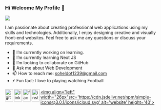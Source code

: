 ### Hi Welcome My Profile 👋
![](https://media.licdn.com/dms/image/D4E16AQEbiThQYI1nHA/profile-displaybackgroundimage-shrink_350_1400/0/1689436431076?e=1697673600&v=beta&t=9HRXBg1qjk0dCKM-5p9LXjlf3_zEAHVSI10iMeK24WU)

I am passionate about creating professional web applications using my skills and technologies. Additionally, I enjoy designing creative and visually front-end websites. Feel free to ask me any questions or discuss your requirements.

- 🔭 I’m currently working on learning. 
- 🌱 I’m currently learning Next JS 
- 👯 I’m looking to collaborate on GitHub 
- 💬 Ask me about Web Development 
- 📫 How to reach me: soheldot1239@gmail.com 
- ⚡ Fun fact: I love to playing watching Football 

[<img align="left" width="26px" margin-right="5px" src='https://cdn.jsdelivr.net/npm/simple-icons@3.0.1/icons/github.svg' alt='github' height='40'>](https://github.com/https://github.com/Sohel0Raza)  [<img align="left" width="26px"  src='https://cdn.jsdelivr.net/npm/simple-icons@3.0.1/icons/linkedin.svg' alt='linkedin' height='40'>](https://www.linkedin.com/in/https://www.linkedin.com/in/sohel-raza//)  [<img
align="left" width="26px" src='https://cdn.jsdelivr.net/npm/simple-icons@3.0.1/icons/facebook.svg' alt='facebook' height='40'>](https://www.facebook.com/https://www.facebook.com/Mou.Himu12/)  [<img align="left" width="26px" src='https://cdn.jsdelivr.net/npm/simple-icons@3.0.1/icons/instagram.svg' alt='instagram' height='40'>](https://www.instagram.com/https://www.instagram.com/tanjid948//)  [<img  align="left" width="26px"src='https://cdn.jsdelivr.net/npm/simple-icons@3.0.1/icons/icloud.svg' alt='website' height='40'>](https://64aac75b01213a343f786918--majestic-gumption-f93470.netlify.app/)  

